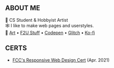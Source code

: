 ## ABOUT ME

🐺 CS Student & Hobbyist Artist\
🕸 I like to make web pages and userstyles.\
👻 [Art](https://art.snarly.net) &bull; [F2U Stuff](https://dead.rip/downloads) &bull; [Codepen](https://codepen.io/snarl) &bull; [Glitch](https://glitch.com/@moon) &bull; [Ko-fi](https://ko-fi.com/snarl)

## CERTS
* [FCC's Responsive Web Design Cert](https://www.freecodecamp.org/certification/snarl/responsive-web-design) (Apr. 2021)

<!--
**paw/paw** is a ✨ _special_ ✨ repository because its `README.md` (this file) appears on your GitHub profile.

Here are some ideas to get you started:

- 🔭 I’m currently working on ...
- 🌱 I’m currently learning ...
- 👯 I’m looking to collaborate on ...
- 🤔 I’m looking for help with ...
- 💬 Ask me about ...
- 📫 How to reach me: ...
- 😄 Pronouns: ...
- ⚡ Fun fact: ...
-->
